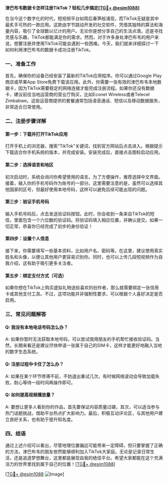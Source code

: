 **津巴布韦数据卡怎样注册TikTok？轻松几步搞定[[TG💪+ @esim1088](https://t.me/s/esim1088)]**

在当今这个数字化的时代，短视频平台如雨后春笋般涌现，而TikTok无疑是其中最炙手可热的一款应用。这款由字节跳动开发的社交软件，凭借其独特的算法和海量内容，吸引了全球数以亿计的用户。无论你是想分享自己的生活点滴，还是寻找灵感与乐趣，TikTok都能满足你的需求。然而，对于许多身处津巴布韦的用户来说，想要注册并使用TikTok可能会遇到一些困难。今天，我们就来详细探讨一下如何利用津巴布韦的数据卡成功注册TikTok。

### 一、准备工作

首先，确保你的设备已经安装了最新的TikTok应用程序。你可以通过Google Play商店或苹果App Store免费下载该应用。此外，你需要一张有效的津巴布韦本地数据卡，因为TikTok需要稳定的网络连接才能完成注册流程。如果你还没有数据卡，建议前往当地运营商的营业厅购买，比如Econet Wireless或者Telecel Zimbabwe。这些运营商提供的套餐通常包括语音通话、短信以及移动数据服务，非常适合日常使用。

### 二、注册步骤详解

#### 第一步：下载并打开TikTok应用

打开手机上的浏览器，搜索“TikTok”关键词，找到官方网站后点击进入。根据提示下载适合你手机系统的版本，并完成安装。安装完成后，直接点击图标启动应用。

#### 第二步：选择语言和地区

初次启动时，系统会询问你希望使用的语言。为了方便操作，推荐选择中文界面。接着，输入你的手机号码作为账号的一部分。这里需要注意的是，虽然可以选择其他国家的区号，但最好使用本地号码，这样可以避免后续可能出现的问题。

#### 第三步：验证手机号码

输入手机号码后，点击发送验证码按钮。此时，你会收到一条来自TikTok的短信，里面包含一个六位数的验证码。将验证码填入相应位置，并确认提交。如果一切正常，恭喜你已经完成了初步的身份验证！

#### 第四步：设置个人信息

接下来，你需要填写一些基本资料，比如用户名、密码等。在这里，建议使用真实姓名和头像，以便让其他用户更容易识别你。同时，也可以上传几段短视频作为自我介绍，这有助于吸引更多关注者。

#### 第五步：绑定支付方式（可选）

如果你想在TikTok上购买虚拟礼物送给喜欢的创作者，那么就需要绑定一张信用卡或其他支付工具。不过，这项功能并非强制性要求，可以根据个人喜好决定是否启用。

### 三、常见问题解答

#### Q: 我没有本地电话号码怎么办？
A: 如果你暂时无法获取本地号码，可以尝试借用朋友的手机帮忙接收验证码。当然，长期来看还是建议尽快申请一张属于自己的SIM卡，这样才能更好地融入当地的数字生态系统。

#### Q: 注册过程中卡住了怎么办？
A: 如果在某个环节停滞不前，不妨退出重试几次。有时候网络波动会导致加载失败，耐心等待一段时间再操作即可。

#### Q: 如何提高视频播放量？
A: 要想让更多人看到你的作品，首先要保证内容质量过硬。其次，可以适当参与热门话题挑战，借助平台热点扩大影响力。最后，积极互动评论区，与其他用户建立良好关系，也有助于提升知名度。

### 四、结语

通过上述介绍可以看出，尽管地理位置偏远可能带来一定障碍，但只要掌握了正确的方法，津巴布韦的朋友依然能够顺利加入TikTok大家庭。无论是记录日常生活，还是追逐梦想舞台，这里都是展现自我的绝佳平台。希望大家都能在这个充满活力的世界里找到属于自己的位置！[[TG💪+ @esim1088](https://t.me/s/esim1088)]

[[TG💪+ @esim1088](https://t.me/s/esim1088) ![Image](https://i.postimg.cc/4NQfJmqS/Snipaste-2025-05-13-00-14-12.png)]